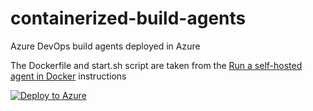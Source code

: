# containerized-build-agents
Azure DevOps build agents deployed in Azure

The Dockerfile and start.sh script are taken from the [Run a self-hosted agent in Docker](https://learn.microsoft.com/en-us/azure/devops/pipelines/agents/docker?view=azure-devops) instructions

[![Deploy to Azure](https://aka.ms/deploytoazurebutton)](https://portal.azure.com/#create/Microsoft.Template/uri/https%3A%2F%2Fraw.githubusercontent.com%2Fjasperstone%2Fcontainerized-build-agents%2Fmain%2Fazuredeploy.json)
